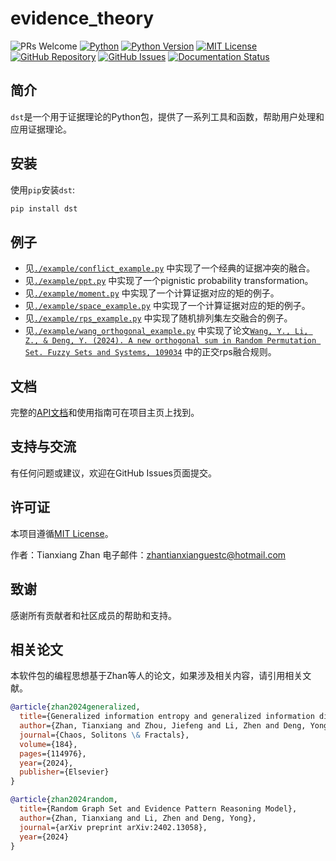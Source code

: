 # evidence_theory

![PRs Welcome](https://img.shields.io/badge/PRs-Welcome-green)
[![Python](https://img.shields.io/badge/PyPI-3670A0?logo=PyPI&logoColor=ffdd54)](https://pypi.org/project/evidence-thoery/)
[![Python Version](https://img.shields.io/badge/python-%3E%3D3.7-blue.svg)](https://www.python.org/downloads/)
[![MIT License](https://img.shields.io/badge/License-MIT-green.svg)](https://opensource.org/licenses/MIT)
[![GitHub Repository](https://img.shields.io/badge/repository-GitHub-blue.svg)](https://github.com/ztxtech/evidence_theory)
[![GitHub Issues](https://img.shields.io/github/issues/ztxtech/evidence_theory.svg)](https://github.com/ztxtech/evidence_theory/issues)
[![Documentation Status](https://readthedocs.org/projects/dst/badge/?version=latest)](https://dst.readthedocs.io/en/latest/?badge=latest)

## 简介

`dst`是一个用于证据理论的Python包，提供了一系列工具和函数，帮助用户处理和应用证据理论。

## 安装

使用`pip`安装`dst`:

```bash
pip install dst
```

## 例子

- 见[`./example/conflict_example.py`](https://github.com/ztxtech/evidence_theory/blob/main/example/conflict_example.py)
  中实现了一个经典的证据冲突的融合。
- 见[`./example/ppt.py`](https://github.com/ztxtech/evidence_theory/blob/main/example/ppt.py)
  中实现了一个pignistic probability transformation。
- 见[`./example/moment.py`](https://github.com/ztxtech/evidence_theory/blob/main/example/moment.py)
  中实现了一个计算证据对应的矩的例子。
- 见[`./example/space_example.py`](https://github.com/ztxtech/evidence_theory/blob/main/example/space_example.py)
  中实现了一个计算证据对应的矩的例子。
- 见[`./example/rps_example.py`](https://github.com/ztxtech/evidence_theory/blob/main/example/rps_example.py)
  中实现了随机排列集左交融合的例子。
- 见[`./example/wang_orthogonal_example.py`](https://github.com/ztxtech/evidence_theory/blob/main/example/wang_orthogonal_example.py)
中实现了论文[`Wang, Y., Li, Z., & Deng, Y. (2024). A new orthogonal sum in Random Permutation Set. Fuzzy Sets and Systems, 109034`](https://doi.org/10.1016/j.fss.2024.109034)
中的正交rps融合规则。

## 文档

完整的[API文档](https://dst.readthedocs.io/)和使用指南可在项目主页上找到。

## 支持与交流

有任何问题或建议，欢迎在GitHub Issues页面提交。

## 许可证

本项目遵循[MIT License](https://opensource.org/licenses/MIT)。

作者：Tianxiang Zhan 电子邮件：[zhantianxianguestc@hotmail.com](mailto:zhantianxianguestc@hotmail.com)

## 致谢

感谢所有贡献者和社区成员的帮助和支持。

## 相关论文

本软件包的编程思想基于Zhan等人的论文，如果涉及相关内容，请引用相关文献。

```bibtex
@article{zhan2024generalized,
  title={Generalized information entropy and generalized information dimension},
  author={Zhan, Tianxiang and Zhou, Jiefeng and Li, Zhen and Deng, Yong},
  journal={Chaos, Solitons \& Fractals},
  volume={184},
  pages={114976},
  year={2024},
  publisher={Elsevier}
}
```

```bibtex
@article{zhan2024random,
  title={Random Graph Set and Evidence Pattern Reasoning Model},
  author={Zhan, Tianxiang and Li, Zhen and Deng, Yong},
  journal={arXiv preprint arXiv:2402.13058},
  year={2024}
}
```
